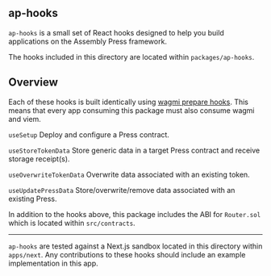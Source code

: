 ## ap-hooks

`ap-hooks` is a small set of React hooks designed to help you build applications on the Assembly Press framework.

The hooks included in this directory are located within `packages/ap-hooks`.

## Overview

Each of these hooks is built identically using [wagmi prepare hooks](https://wagmi.sh/react/prepare-hooks). This means that every app consuming this package must also consume wagmi and viem.

`useSetup`
Deploy and configure a Press contract.

`useStoreTokenData`
Store generic data in a target Press contract and receive storage receipt(s).

`useOverwriteTokenData`
Overwrite data associated with an existing token.

`useUpdatePressData`
Store/overwrite/remove data associated with an existing Press.

In addition to the hooks above, this package includes the ABI for `Router.sol` which is located within `src/contracts`.

---


`ap-hooks` are tested against a Next.js sandbox located in this directory within `apps/next`. Any contributions to these hooks should include an example implementation in this app.

